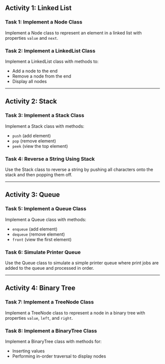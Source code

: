 ## Activity 1: Linked List

### Task 1: Implement a Node Class
Implement a Node class to represent an element in a linked list with properties `value` and `next`.

### Task 2: Implement a LinkedList Class
Implement a LinkedList class with methods to:
- Add a node to the end
- Remove a node from the end
- Display all nodes

---

## Activity 2: Stack

### Task 3: Implement a Stack Class
Implement a Stack class with methods:
- `push` (add element)
- `pop` (remove element)
- `peek` (view the top element)

### Task 4: Reverse a String Using Stack
Use the Stack class to reverse a string by pushing all characters onto the stack and then popping them off.

---

## Activity 3: Queue

### Task 5: Implement a Queue Class
Implement a Queue class with methods:
- `enqueue` (add element)
- `dequeue` (remove element)
- `front` (view the first element)

### Task 6: Simulate Printer Queue
Use the Queue class to simulate a simple printer queue where print jobs are added to the queue and processed in order.

---

## Activity 4: Binary Tree

### Task 7: Implement a TreeNode Class
Implement a TreeNode class to represent a node in a binary tree with properties `value`, `left`, and `right`.

### Task 8: Implement a BinaryTree Class
Implement a BinaryTree class with methods for:
- Inserting values
- Performing in-order traversal to display nodes